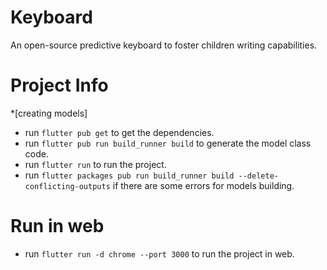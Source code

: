 # Keyboard
An open-source predictive keyboard to foster children writing capabilities.
# Project Info #
*[creating models]

- run `flutter pub get` to get the dependencies.
- run `flutter pub run build_runner build` to generate the model class code.
- run `flutter run` to run the project.
- run `flutter packages pub run build_runner build --delete-conflicting-outputs` if there are some errors for models building.

# Run in web
- run `flutter run -d chrome --port 3000` to run the project in web.